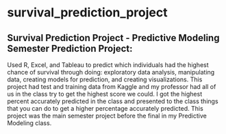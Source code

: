 # survival_prediction_project
## Survival Prediction Project - Predictive Modeling Semester Prediction Project:

Used R, Excel, and Tableau to predict which individuals had the highest chance of survival through doing: exploratory data analysis, manipulating data, creating models for prediction, and creating visualizations. This project had test and training data from Kaggle and my professor had all of us in the class try to get the highest score we could. I got the highest percent accurately predicted in the class and presented to the class things that you can do to get a higher percentage accurately predicted. This project was the main semester project before the final in my Predictive Modeling class.

